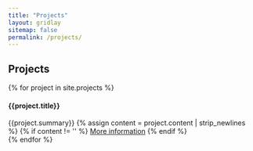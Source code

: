```yaml
---
title: "Projects"
layout: gridlay
sitemap: false
permalink: /projects/
---
```


<style>
/* img{
  border-radius: 10px;
}
iframe {
  width: 175px;
  display: inline;
  vertical-align:right;
  <!-- margin-bottom:5px; -->
  <!-- margin-left:5px; -->
  <!-- border: 1px solid red; -->
} */
/* .col-md-3 {
  margin:0;
  padding:0;
  margin-top:10px;
  margin-bottom:10px;
  display:block;
  overflow:hidden;
  text-align:center;
  display: table-cell;
  height: auto;
  float: none;
  background:white;
  border-radius:20px;
  <!-- border: 1px solid black; -->
} */

/* .container {
	border: 3px solid blue;
	padding: 20px 40px 40px;
	max-width: 600px;
	&__image {
		/* max-width; 20%; */
    width: 40px;
    height: 10px;
		margin: 30px 30px 30px 0;
		float: left;
	}
	&__text {
		display: inline;
	}
} */

.project-sources ul {
    display: inline-flex; 
    flex-direction: row; 
    flex-wrap: wrap; 
    justify-content: center; 
    list-style: none; 
    padding: 0; 
    margin: 0;
}
.project-sources li {
    margin-right: 10px;
}
</style>

## Projects

{% for project in site.projects %}
<div class="jumbotron"> 
<div class="row align-items-end">
<div class="col-md-12 col-sm-12">
<!-- <div class="container"> -->
<!-- {% if project.thumbnail != nil %}
<img class="container__image" src="{{project.thumbnail}}" /> 
{% endif %} -->

<!-- <div class="container__text">  -->
<h4><b>{{project.title}}</b></h4>
{{project.summary}}
{% assign content = project.content | strip_newlines %}
{% if content != '' %}
<a href="{{project.url}}">More information</a>
{% endif %}
<!-- </div> -->




<!--
<div class="project-sources">
<ul>
{% if project.website %}<a href="{{project.website}}" target="_blank"><i class="fa fa-globe fa-2x"></i></a>{% endif %}
</ul>
</div>
-->

</div>
</div>
</div>
{% endfor %}

